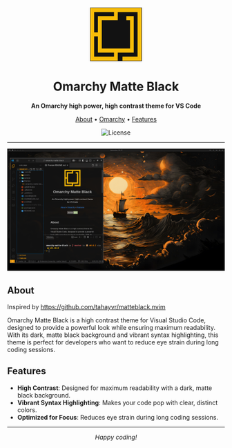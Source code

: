 <p align="center">
  <img src="./assets/omarchy-icon.png" alt="Omarchy Icon" width="120"/>
</p>
<h1 align="center">Omarchy Matte Black</h1>
<p align="center">
  <b>An Omarchy high power, high contrast theme for VS Code </b>
</p>
<p align="center">
  <a href="#about">About</a> • <a href="https://omarchy.org/">Omarchy</a> • <a href="#features">Features</a>
</p>
<p align="center">
  <img src="https://img.shields.io/github/license/1yib/vsc-bundle?color=A3BE8C&style=flat-square" alt="License"/>
</p>

---
<p align="center">
  <img src="./assets/screenshot.png" alt="Omarchy Icon"/>
</p>

## About

Inspired by https://github.com/tahayvr/matteblack.nvim

Omarchy Matte Black is a high contrast theme for Visual Studio Code, designed to provide a powerful look while ensuring maximum readability. With its dark, matte black background and vibrant syntax highlighting, this theme is perfect for developers who want to reduce eye strain during long coding sessions.

## Features

- **High Contrast**: Designed for maximum readability with a dark, matte black background.
- **Vibrant Syntax Highlighting**: Makes your code pop with clear, distinct colors.
- **Optimized for Focus**: Reduces eye strain during long coding sessions.

---

<p align="center">
  <i>Happy coding!</i>
</p>
